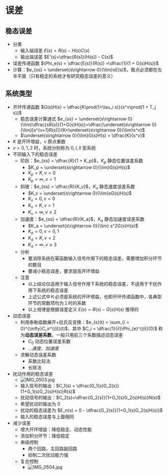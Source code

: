 # 误差

## 稳态误差

- 分类
	- 输入端误差 $E(s) = R(s) - H(s)C(s)$
	- 输出端误差 $E'(s)=\dfrac{R(s)}{H(s)} - C(s)$
- 误差传递函数 $\Phi_e(s) = \dfrac{E(s)}{R(s)} =\dfrac{1}{1 + G(s)H(s)}$
- 计算：$e_{ss} = \underset{s\rightarrow 0}{\lim}sE(s)$，极点必须都在左半平面（只有稳定的系统才有研究稳态误差的意义）

## 系统类型

- 开环传递函数 $G(s)H(s) = \dfrac{K\prod(1+\tau_i s)}{s^v\prod(1 + T_j s)}$
	- 稳态误差计算通式 $e_{ss} = \underset{s\rightarrow 0}{\lim}\dfrac{sR(s)}{1+G(s)H(s)}=\dfrac{\underset{s\rightarrow 0}{\lim}[s^{v+1}R(s)]}{K+\underset{s\rightarrow 0}{\lim}s^v}$
	- $\underset{s\rightarrow 0}{\lim}G(s)H(s) = \dfrac{K}{s^v}$
- $K$ 是开环增益，$v$ 原点重数
- $v=0,1,2$ 时，系统分别称为 $0, I, II$ 型系统
- 不同输入下的稳态误差
	- 阶跃：$e_{ss} = \dfrac{R}{1 + K_p}$，$K_p$ 静态位置误差系数
		- $K_p = \underset{s\rightarrow 0}{\lim}G(s)H(s)$
		- $K_p = K, v = 0$
		- $K_p = \infty, v = 1$
	- 斜坡：$e_{ss} = \dfrac{R}{K_v}$，$K_v$ 静态速度误差系数
		- $K_v = \underset{s\rightarrow 0}{\lim}sG(s)H(s)$
		- $K_v = 0, v = 0$
		- $K_v = K, v = 1$
		- $K_v = \infty, v\ge 2$
	- 加速度：$e_{ss} = \dfrac{R}{K_a}$，$K_a$ 静态加速度误差系数
		- $K_a = \underset{s\rightarrow 0}{\lim} s^2G(s)H(s)$
		- $K_a = 0, v=0,1$
		- $K_a=K, v=2$
		- $K_a=\infty, v\ge 3$
	- 分析
		- 要消除系统在幂函数输入信号作用下的稳态误差，需要增加积分环节的数目
		- 要减小稳态误差，要求提高开环增益
	- 注意
		- 以上结论仅适用于输入信号作用下系统的稳态误差，不适用于干扰作用下系统的稳态误差
		- 上述公式中Ｋ必须是系统的开环增益，也即开环传递函数中，各典型环节的常数项均为１时的系数
		- 以上规律是根据误差定义 $E(s)=R(s)-G(s)H(s)$ 推得的
- 动态误差
	- 利用泰勒级数展开+拉氏反变换：$e_{s}(t) = \sum_{i = 0}^{\infty}C_ir^{(i)}(t)$，其中 $C_i = \dfrac{1}{i!}\Phi_{e}^{(i)}(0)$ 称为**动态误差系数**，一般只用前三个系数描述动态误差
		- $C_0$ 动态位置误差系数
		- $... 速度、加速度$
	- 求解动态误差系数
		- 系数比较法
		- 长除法
- 扰动作用的稳态误差
	- ![IMG_0503.jpg](http://image.tjzfile.xyz/images/2023/04/13/IMG_0503.jpg)
	- 输入信号的输出：$C_1(s) = \dfrac{G_1(s)G_2(s)}{1+G_1(s)G_2(s)H(s)}R(s)$
	- 扰动信号的输出：$C_2(s)=\dfrac{G_2(s)}{1+G_1(s)G_2(s)H(s)}N(s)$
	- 希望扰动的输出为 $0$
	- 扰动的稳态误差为 $E_n(s) = 0 - \dfrac{G_2(s)}{1+G_1(s)G_2(s)H(s)}$
	- 输入的稳态误差与上面相同
- 减少误差
	- 增大开环增益：降低稳定、动态性能
	- 添加积分环节：降低稳定
	- 串级控制
		- 两个回路，主回路副回路
		- 抑制二次扰动能力强
	- 复合控制
		- ![IMG_0504.jpg](http://image.tjzfile.xyz/images/2023/04/13/IMG_0504.jpg)